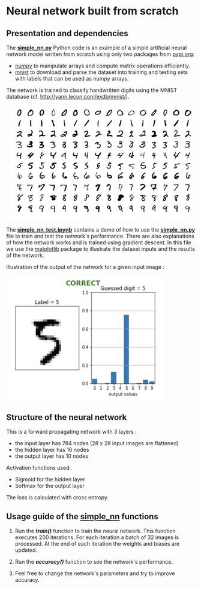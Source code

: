 # Neural network built from scratch


Presentation and dependencies
--------

The **[simple_nn.py](simple_nn.py)** Python code is an example of a simple artificial neural network model
written from scratch using only two packages from [pypi.org](https://pypi.org/):
- [numpy](https://numpy.org/) to manipulate arrays and compute matrix operations efficiently.
- [mnist](https://pypi.org/project/mnist/) to download and parse the dataset into training and testing sets with labels that can be used as numpy arrays.

The network is trained to classify handwritten digits using the MNIST database (cf. http://yann.lecun.com/exdb/mnist/).

![](Images/MnistExamples.png)


The **[simple_nn_test.ipynb](simple_nn_test.ipynb)** contains a demo of how to use the **[simple_nn.py](simple_nn.py)** file to train and test the network's performance. There are also explanations of how the network works and is trained using gradient descent. In this file we use the [matplotlib](https://matplotlib.org) package to illustrate the dataset inputs and the results of the network.

Illustration of the output of the network for a given input image :

<img src="Images/OutputExample.png" width="422">


Structure of the neural network
--------

This is a forward propagating network with 3 layers :
- the input layer has 784 nodes (28 x 28 input images are flattened)
- the hidden layer has 16 nodes
- the output layer has 10 nodes

Activation functions used:
- Sigmoid for the hidden layer
- Softmax for the output layer

The loss is calculated with cross entropy.


Usage guide of the [simple_nn](simple_nn.py) functions
--------

1.  Run the ***train()*** function to train the neural network.
    This function executes 200 iterations.
    For each iteration a batch of 32 images is processed.
    At the end of each iteration the weights and biases are updated.
    
2.  Run the ***accuracy()*** function to see the network's performance.

3.  Feel free to change the network's parameters and try to improve accuracy.
